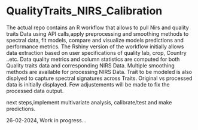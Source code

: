 # QualityTraits_NIRS_Calibration

The actual repo contains an R workflow that allows to pull Nirs and quality traits Data using API calls,apply preprocessing and smoothing methods to spectral data, fit models, compare and visualize models predictions and performance metrics.
The Rshiny version of the workflow initially allows data extraction based on user specifications of quality lab, crop, Country ..etc. Data quality metrics and column statistics are computed for both Quality traits data and corresponding NIRS Data.
Multiple smoothing methods are available for processing NIRS Data. Trait to be modeled is also displyed to capture spectral signatures across Traits. 
Original vs processed data is initially displayed. Few adjustements will be made to fix the processed data output.

next steps,implement multivariate analysis, calibrate/test and make predictions.

26-02-2024, Work in progress...




